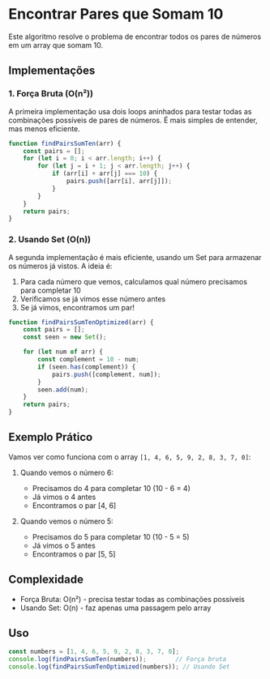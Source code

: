 # Encontrar Pares que Somam 10

Este algoritmo resolve o problema de encontrar todos os pares de números em um array que somam 10.

## Implementações

### 1. Força Bruta (O(n²))
A primeira implementação usa dois loops aninhados para testar todas as combinações possíveis de pares de números. É mais simples de entender, mas menos eficiente.

```javascript
function findPairsSumTen(arr) {
    const pairs = [];
    for (let i = 0; i < arr.length; i++) {
        for (let j = i + 1; j < arr.length; j++) {
            if (arr[i] + arr[j] === 10) {
                pairs.push([arr[i], arr[j]]);
            }
        }
    }
    return pairs;
}
```

### 2. Usando Set (O(n))
A segunda implementação é mais eficiente, usando um Set para armazenar os números já vistos. A ideia é:

1. Para cada número que vemos, calculamos qual número precisamos para completar 10
2. Verificamos se já vimos esse número antes
3. Se já vimos, encontramos um par!

```javascript
function findPairsSumTenOptimized(arr) {
    const pairs = [];
    const seen = new Set();

    for (let num of arr) {
        const complement = 10 - num;
        if (seen.has(complement)) {
            pairs.push([complement, num]);
        }
        seen.add(num);
    }
    return pairs;
}
```

## Exemplo Prático

Vamos ver como funciona com o array `[1, 4, 6, 5, 9, 2, 8, 3, 7, 0]`:

1. Quando vemos o número 6:
   - Precisamos do 4 para completar 10 (10 - 6 = 4)
   - Já vimos o 4 antes
   - Encontramos o par [4, 6]

2. Quando vemos o número 5:
   - Precisamos do 5 para completar 10 (10 - 5 = 5)
   - Já vimos o 5 antes
   - Encontramos o par [5, 5]

## Complexidade

- Força Bruta: O(n²) - precisa testar todas as combinações possíveis
- Usando Set: O(n) - faz apenas uma passagem pelo array

## Uso

```javascript
const numbers = [1, 4, 6, 5, 9, 2, 8, 3, 7, 0];
console.log(findPairsSumTen(numbers));        // Força bruta
console.log(findPairsSumTenOptimized(numbers)); // Usando Set
``` 